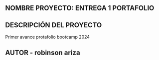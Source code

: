 ## NOMBRE PROYECTO: ENTREGA 1 PORTAFOLIO    

## DESCRIPCIÓN DEL PROYECTO

Primer avance protafolio bootcamp 2024

## AUTOR - robinson ariza

